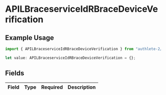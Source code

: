 # APILBraceserviceIdRBraceDeviceVerification

## Example Usage

```typescript
import { APILBraceserviceIdRBraceDeviceVerification } from "authlete-2/models";

let value: APILBraceserviceIdRBraceDeviceVerification = {};
```

## Fields

| Field       | Type        | Required    | Description |
| ----------- | ----------- | ----------- | ----------- |